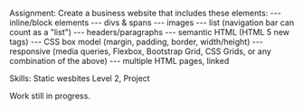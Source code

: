Assignment: Create a business website that includes these elements:
--- inline/block elements
--- divs & spans
--- images
--- list (navigation bar can count as a "list")
--- headers/paragraphs
--- semantic HTML (HTML 5 new tags)
--- CSS box model (margin, padding, border, width/height)
--- responsive (media queries, Flexbox, Bootstrap Grid, CSS Grids, or any combination of the above)
--- multiple HTML pages, linked

Skills: Static wesbites Level 2, Project

Work still in progress.